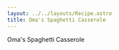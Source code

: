 ```yaml
---
layout: ../../layouts/Recipe.astro
title: Oma's Spaghetti Casserole
---
```

Oma's Spaghetti Casserole